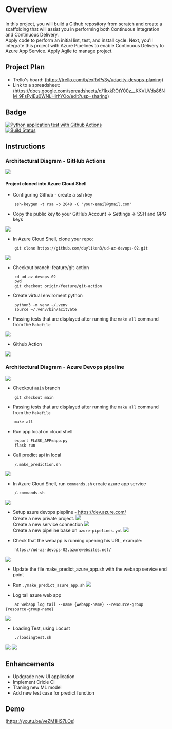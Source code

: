 # Overview

In this project, you will build a Github repository from scratch and create a scaffolding that will assist you in performing both Continuous Integration and Continuous Delivery.  
Apply code to perform an initial lint, test, and install cycle. Next, you'll integrate this project with Azure Pipelines to enable Continuous Delivery to Azure App Service.
Apply Agile to manage project.  

## Project Plan
* Trello's board: (https://trello.com/b/exRvPs3y/udacity-devops-planing)
* Link to a spreadsheet: (https://docs.google.com/spreadsheets/d/1kxkROtY00z__KKVUVds86NM_9FsFyIEu0WNLHirhYOo/edit?usp=sharing)
## Badge

[![Python application test with Github Actions](https://github.com/duyliken3/ud-az-devops-02/actions/workflows/main_ud-az-devops-02.yml/badge.svg?branch=main)](https://github.com/duyliken3/ud-az-devops-02/actions/workflows/main_ud-az-devops-02.yml)  
[![Build Status](https://dev.azure.com/duyliken2/Flask%20ML%20Application/_apis/build/status%2Fduyliken3.ud-az-devops-02?branchName=main)](https://dev.azure.com/duyliken2/Flask%20ML%20Application/_build/latest?definitionId=3&branchName=main)


## Instructions

### Architectural Diagram - GitHub Actions
![](/images/ci-diagram.png)

#### Project cloned into Azure Cloud Shell

* Configuring Github - create a ssh key
```ssh
    ssh-keygen -t rsa -b 2048 -C "your-email@gmail.com"
```

* Copy the public key to your GitHub Account -> Settings -> SSH and GPG keys

![](/images/config-ssh-key-github.png)

* In Azure Cloud Shell, clone your repo:

```ssh
    git clone https://github.com/duyliken3/ud-az-devops-02.git
```
![](/images/git_checkout_into_auzre.png)

* Checkout branch: feature/git-action

```ssh
    cd ud-az-devops-02
    pwd
    git checkout origin/feature/git-action
```

* Create virtual enviroment python

```ssh
    python3 -m venv ~/.venv
    source ~/.venv/bin/acitvate
```

* Passing tests that are displayed after running the `make all` command from the `Makefile`

![](/images/git_action_make_all.png)

* Github Action

![](/images/github_actions.png)


### Architectural Diagram - Azure Devops pipeline
![](/images/azure-devops_cd.png)

* Checkout `main` branch

```ssh
    git checkout main
```

* Passing tests that are displayed after running the `make all` command from the `Makefile`

```ssh
    make all
```

* Run app local on cloud shell

```ssh
    export FLASK_APP=app.py
    flask run
```

* Call predict api in local

```ssh
    /.make_prediction.sh
```

![](images/mak_prediction.png)

* In Azure Cloud Shell, run `commands.sh` create azure app service

```ssh
    /.commands.sh
```

![](images/azure_overview_webapp.png)

* Setup azure devops piepline - https://dev.azure.com/  
Create a new private project. ![](images/azure_devops_site.png)  
Create a new service connection ![](images/service_connection.png)  
Create a new pipeline base on `azure-pipelines.yml` ![](images/azure_pipelines.png)  


* Check that the webapp is running opening his URL, example:
```ssh
    https://ud-az-devops-02.azurewebsites.net/
```
![](images/azure_webapp.png)

* Update the file make_predict_azure_app.sh with the webapp service end point

* Run `./make_predict_azure_app.sh`
![](/images/make_predict_azure_app.png)

* Log tail azure web app

```ssh
    az webapp log tail --name {webapp-name} --resource-group {resource-group-name}
```
![](/images/trail_log.png)

* Loading Test, using Locust
```ssh
    ./loadingtest.sh
```
![](/images/locust.png)
![](/images/loadingtest.png)


## Enhancements

* Updgrade new UI application
* Implement Cricle CI
* Traning new ML model
* Add new test case for predict function

## Demo 

(https://youtu.be/veZM1HS7LOs)
